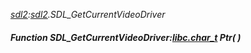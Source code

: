 _[sdl2](../../modules/sdl2/sdl2-module.md):[sdl2](../../modules/sdl2/sdl2-module.md).SDL\_GetCurrentVideoDriver_
##### Function SDL\_GetCurrentVideoDriver:[libc.char_t](../../modules/libc/libc-char_t.md) Ptr(  )
